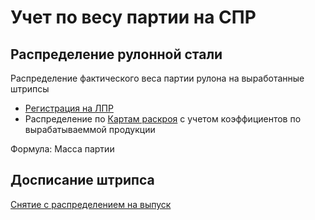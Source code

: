 # Учет по весу партии на СПР

## Распределение рулонной стали

Распределение фактического веса партии рулона на выработанные штрипсы

* [Регистрация на ЛПР](../../../web-prilozheniya/prilozhenie-mes/uchet-po-peredelam/registraciya-mekhobrabotki/registraciya-na-lpr.md)
* Распределение по [Картам раскроя](../../../pdm/pdm-tpp/karty-raskroya/karty-raskroya-dlya-rt-1/karty-raskroya-lpr.md) с учетом коэффициентов по вырабатываеммой продукции

Формула: Масса партии&#x20;

## Досписание штрипса

[Снятие с распределением на выпуск](../../../web-prilozheniya/prilozhenie-mes/uchet-v-prilozhenii-mes/mes-vyrabotka/ustanovka-partii-materialov.md#snyat-s-raspredeleniem-na-vypusk)
